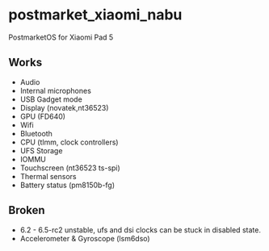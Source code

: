 # postmarket_xiaomi_nabu
PostmarketOS for Xiaomi Pad 5

## Works
- Audio
- Internal microphones
- USB Gadget mode
- Display (novatek,nt36523)
- GPU (FD640)
- Wifi
- Bluetooth
- CPU (tlmm, clock controllers)
- UFS Storage
- IOMMU
- Touchscreen (nt36523 ts-spi)
- Thermal sensors
- Battery status (pm8150b-fg)
## Broken
- 6.2 - 6.5-rc2 unstable, ufs and dsi clocks can be stuck in disabled state.
- Accelerometer & Gyroscope (lsm6dso)
